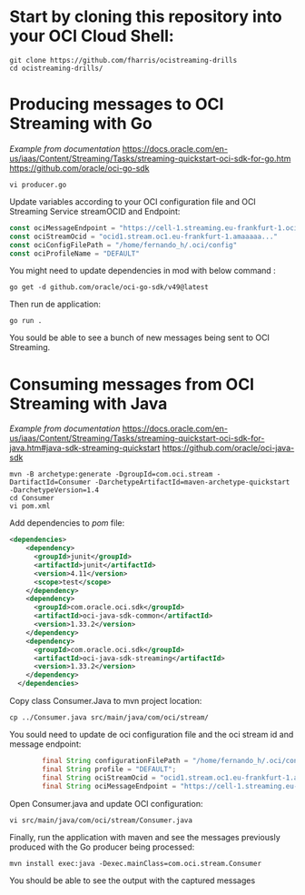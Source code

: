 # Start by cloning this repository into your OCI Cloud Shell:

```git
git clone https://github.com/fharris/ocistreaming-drills
cd ocistreaming-drills/
```

# Producing messages to OCI Streaming with Go


*Example from documentation* 
https://docs.oracle.com/en-us/iaas/Content/Streaming/Tasks/streaming-quickstart-oci-sdk-for-go.htm
https://github.com/oracle/oci-go-sdk


```shell
vi producer.go 
```

Update variables according to your OCI configuration file and OCI Streaming Service streamOCID and Endpoint:
```Go
const ociMessageEndpoint = "https://cell-1.streaming.eu-frankfurt-1.oci.oraclecloud.com"
const ociStreamOcid = "ocid1.stream.oc1.eu-frankfurt-1.amaaaaa..."
const ociConfigFilePath = "/home/fernando_h/.oci/config"
const ociProfileName = "DEFAULT"
```

You might need  to update dependencies in mod with below command :
```
go get -d github.com/oracle/oci-go-sdk/v49@latest
```

Then run de application:
```
go run .
```

You sould be able to see a bunch of new messages being sent to OCI Streaming.


# Consuming messages from OCI Streaming with Java

*Example from documentation* 
https://docs.oracle.com/en-us/iaas/Content/Streaming/Tasks/streaming-quickstart-oci-sdk-for-java.htm#java-sdk-streaming-quickstart
https://github.com/oracle/oci-java-sdk


```shell
mvn -B archetype:generate -DgroupId=com.oci.stream -DartifactId=Consumer -DarchetypeArtifactId=maven-archetype-quickstart -DarchetypeVersion=1.4
cd Consumer
vi pom.xml
```

Add dependencies to *pom* file:
```xml
<dependencies>
    <dependency>
      <groupId>junit</groupId>
      <artifactId>junit</artifactId>
      <version>4.11</version>
      <scope>test</scope>
    </dependency>
    <dependency>
      <groupId>com.oracle.oci.sdk</groupId>
      <artifactId>oci-java-sdk-common</artifactId>
      <version>1.33.2</version>
    </dependency>
    <dependency>
      <groupId>com.oracle.oci.sdk</groupId>
      <artifactId>oci-java-sdk-streaming</artifactId>
      <version>1.33.2</version>
    </dependency>
  </dependencies>
```

Copy class Consumer.Java to mvn project location:
```shell
cp ../Consumer.java src/main/java/com/oci/stream/
```

You sould need to update de oci configuration file and the oci stream id and message endpoint:
```java
        final String configurationFilePath = "/home/fernando_h/.oci/config";
        final String profile = "DEFAULT";
        final String ociStreamOcid = "ocid1.stream.oc1.eu-frankfurt-1.amaaaaaaue...";
        final String ociMessageEndpoint = "https://cell-1.streaming.eu-frankfurt-1.oci.oraclecloud.com";
```

Open Consumer.java and update OCI configuration:
```
vi src/main/java/com/oci/stream/Consumer.java
```

Finally, run the application with maven and see the messages previously produced with the Go producer being processed:
```
mvn install exec:java -Dexec.mainClass=com.oci.stream.Consumer
```

You should be able to see the output with the captured messages 
